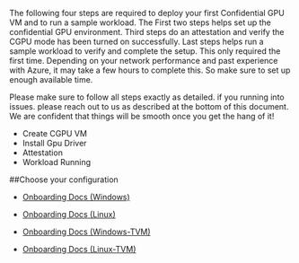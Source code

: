 The following four steps are required to deploy your first Confidential GPU VM and to run a sample workload. The First two steps helps set up the confidential GPU environment. Third steps do an attestation and verify the CGPU mode has been turned on successfully. Last steps helps run a sample workload to verify and complete the setup. This only required the first time. Depending on your network performance and past experience with Azure, it may take a few hours to complete this. So make sure to set up enough available time.

Please make sure to follow all steps exactly as detailed. if you running into issues. please reach out to us as described at the bottom of this document. We are confident that things will be smooth once you get the hang of it!

- Create CGPU VM 
- Install Gpu Driver 
- Attestation 
- Workload Running

##Choose your configuration 


- [Onboarding Docs (Windows)](Customer-Onboarding-Doc-(windows).md)

- [Onboarding Docs (Linux)](Customer-Onboarding-Doc(Linux).md)

- [Onboarding Docs (Windows-TVM)](Customer-Onboarding-Doc-(Windows-TVM).md)

- [Onboarding Docs (Linux-TVM)](Customer-Onboarding-Doc-(Linux-TVM).md)